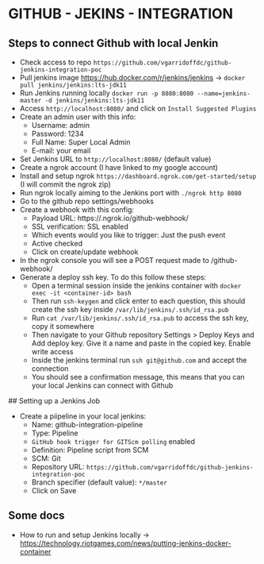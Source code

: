 # GITHUB - JEKINS - INTEGRATION

## Steps to connect Github with local Jenkin

- Check access to repo `https://github.com/vgarridoffdc/github-jenkins-integration-poc`
- Pull jenkins image https://hub.docker.com/r/jenkins/jenkins -> `docker pull jenkins/jenkins:lts-jdk11`
- Run Jenkins running locally `docker run -p 8080:8080 --name=jenkins-master -d jenkins/jenkins:lts-jdk11`
- Access `http://localhost:8080/` and click on `Install Suggested Plugins` 
- Create an admin user with this info:
  - Username: admin
  - Password: 1234
  - Full Name: Super Local Admin
  - E-mail: your email
- Set Jenkins URL to `http://localhost:8080/` (default value)
- Create a ngrok account (I have linked to my google account)
- Install and setup ngrok `https://dashboard.ngrok.com/get-started/setup` (I will commit the ngrok zip)
- Run ngrok locally aiming to the Jenkins port with `./ngrok http 8080`
- Go to the github repo settings/webhooks
- Create a webhook with this config:
  - Payload URL: https://<check your ngron console forwarding>.ngrok.io/github-webhook/
  - SSL verification: SSL enabled
  - Which events would you like to trigger: Just the push event
  - Active checked
  - Click on create/update webhook
- In the ngrok console you will see a POST request made to /github-webhook/ 
- Generate a deploy ssh key. To do this follow these steps:
  - Open a terminal session inside the jenkins container with `docker exec -it <container-id> bash `
  - Then run `ssh-keygen` and click enter to each question, this should create the ssh key inside `/var/lib/jenkins/.ssh/id_rsa.pub` 
  - Run `cat /var/lib/jenkins/.ssh/id_rsa.pub` to access the ssh key, copy it somewhere
  - Then navigate to your Github repository Settings > Deploy Keys and Add deploy key. Give it a name and paste in the copied key. Enable write access
  - Inside the jenkins terminal run `ssh git@github.com` and accept the connection
  - You should see a confirmation message, this means that you can your local Jenkins can connect with Github

## Setting up a Jenkins Job

- Create a piipeline in your local jenkins:
  - Name: github-integration-pipeline
  - Type: Pipeline
  - `GitHub hook trigger for GITScm polling` enabled
  - Definition: Pipeline script from SCM
  - SCM: Git
  - Repository URL: `https://github.com/vgarridoffdc/github-jenkins-integration-poc`
  - Branch specifier (default value): `*/master`
  - Click on Save

## Some docs

- How to run and setup Jenkins locally -> https://technology.riotgames.com/news/putting-jenkins-docker-container
